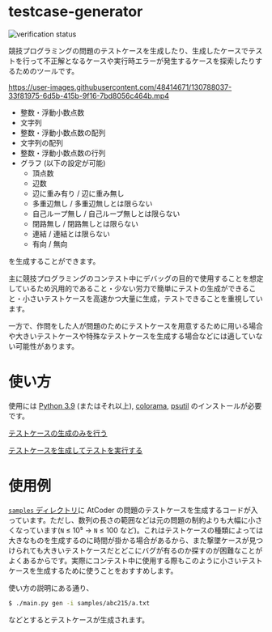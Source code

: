# testcase-generator

![verification status](https://github.com/naskya/testcase-generator/actions/workflows/verify.yml/badge.svg)

競技プログラミングの問題のテストケースを生成したり、生成したケースでテストを行って不正解となるケースや実行時エラーが発生するケースを探索したりするためのツールです。

https://user-images.githubusercontent.com/48414671/130788037-33f81975-6d5b-415b-9f16-7bd8056c464b.mp4

- 整数・浮動小数点数
- 文字列
- 整数・浮動小数点数の配列
- 文字列の配列
- 整数・浮動小数点数の行列
- グラフ (以下の設定が可能)
    - 頂点数
    - 辺数
    - 辺に重み有り / 辺に重み無し
    - 多重辺無し / 多重辺無しとは限らない
    - 自己ループ無し / 自己ループ無しとは限らない
    - 閉路無し / 閉路無しとは限らない
    - 連結 / 連結とは限らない
    - 有向 / 無向

を生成することができます。

主に競技プログラミングのコンテスト中にデバッグの目的で使用することを想定しているため汎用的であること・少ない労力で簡単にテストの生成ができること・小さいテストケースを高速かつ大量に生成，テストできることを重視しています。

一方で、作問をした人が問題のためにテストケースを用意するために用いる場合や大きいテストケースや特殊なテストケースを生成する場合などには適していない可能性があります。

# 使い方

使用には [Python 3.9](https://www.python.org/downloads/) (またはそれ以上), [colorama](https://pypi.org/project/colorama/), [psutil](https://pypi.org/project/psutil/) のインストールが必要です。

[テストケースの生成のみを行う](https://github.com/naskya/testcase-generator/blob/main/docs/gen.md)

[テストケースを生成してテストを実行する](https://github.com/naskya/testcase-generator/blob/main/docs/test.md)

# 使用例

[`samples` ディレクトリ](https://github.com/naskya/testcase-generator/tree/main/samples)に AtCoder の問題のテストケースを生成するコードが入っています。ただし、数列の長さの範囲などは元の問題の制約よりも大幅に小さくなっています(`N` ≤ 10⁵ → `N` ≤ 100 など)。これはテストケースの種類によっては大きなものを生成するのに時間が掛かる場合があるから、また撃墜ケースが見つけられても大きいテストケースだとどこにバグが有るのか探すのが困難なことがよくあるからです。実際にコンテスト中に使用する際もこのように小さいテストケースを生成するために使うことをおすすめします。

使い方の説明にある通り、

```bash
$ ./main.py gen -i samples/abc215/a.txt
```

などとするとテストケースが生成されます。
